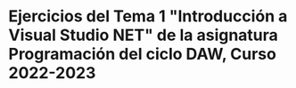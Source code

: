 # Ejercicios del Tema 1 "Introducción a Visual Studio NET" de la asignatura Programación del ciclo DAW, Curso 2022-2023
